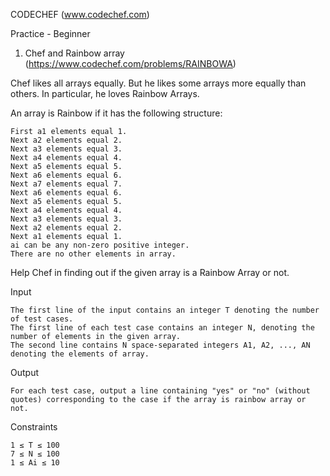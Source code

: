 CODECHEF (www.codechef.com)

Practice - Beginner

1. Chef and Rainbow array (https://www.codechef.com/problems/RAINBOWA)

Chef likes all arrays equally. But he likes some arrays more equally than others. In particular, he loves Rainbow Arrays.

An array is Rainbow if it has the following structure:

    First a1 elements equal 1.
    Next a2 elements equal 2.
    Next a3 elements equal 3.
    Next a4 elements equal 4.
    Next a5 elements equal 5.
    Next a6 elements equal 6.
    Next a7 elements equal 7.
    Next a6 elements equal 6.
    Next a5 elements equal 5.
    Next a4 elements equal 4.
    Next a3 elements equal 3.
    Next a2 elements equal 2.
    Next a1 elements equal 1.
    ai can be any non-zero positive integer.
    There are no other elements in array.

Help Chef in finding out if the given array is a Rainbow Array or not.

Input

    The first line of the input contains an integer T denoting the number of test cases.
    The first line of each test case contains an integer N, denoting the number of elements in the given array.
    The second line contains N space-separated integers A1, A2, ..., AN denoting the elements of array.

Output

    For each test case, output a line containing "yes" or "no" (without quotes) corresponding to the case if the array is rainbow array or not.

Constraints

    1 ≤ T ≤ 100
    7 ≤ N ≤ 100
    1 ≤ Ai ≤ 10




